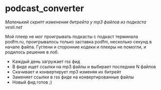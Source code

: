 podcast_converter
=================

_Маленький скрипт изменения битрейта у mp3 файлов из подкаста vesti.net_

Мой плеер не мог проигрывать подкасты с подкаст терминала podfm.ru, проигрывалось только заставка podfm,
несколько секунд в начале файла. Гуглени и сторонние кодеки и плееры не помогли, и родилось решение в лоб.

* Каждый день загружает rss фид 
* В фиде ищет ссылки на mp3 файлы и выбирает последние N файлов
* Скачивает и конвертирует mp3 изменяя их битрейт
* Заменяет ссылки в rss фиде на конвертированные файлы
* Новый фид готов ;)
